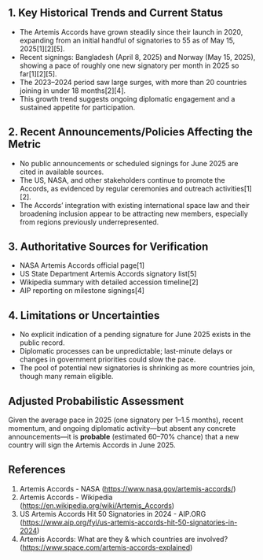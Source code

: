 ## 1. Key Historical Trends and Current Status

- The Artemis Accords have grown steadily since their launch in 2020, expanding from an initial handful of signatories to 55 as of May 15, 2025[1][2][5].
- Recent signings: Bangladesh (April 8, 2025) and Norway (May 15, 2025), showing a pace of roughly one new signatory per month in 2025 so far[1][2][5].
- The 2023–2024 period saw large surges, with more than 20 countries joining in under 18 months[2][4].
- This growth trend suggests ongoing diplomatic engagement and a sustained appetite for participation.

## 2. Recent Announcements/Policies Affecting the Metric

- No public announcements or scheduled signings for June 2025 are cited in available sources.
- The US, NASA, and other stakeholders continue to promote the Accords, as evidenced by regular ceremonies and outreach activities[1][2].
- The Accords’ integration with existing international space law and their broadening inclusion appear to be attracting new members, especially from regions previously underrepresented.

## 3. Authoritative Sources for Verification

- NASA Artemis Accords official page[1]
- US State Department Artemis Accords signatory list[5]
- Wikipedia summary with detailed accession timeline[2]
- AIP reporting on milestone signings[4]

## 4. Limitations or Uncertainties

- No explicit indication of a pending signature for June 2025 exists in the public record.
- Diplomatic processes can be unpredictable; last-minute delays or changes in government priorities could slow the pace.
- The pool of potential new signatories is shrinking as more countries join, though many remain eligible.

## Adjusted Probabilistic Assessment

Given the average pace in 2025 (one signatory per 1–1.5 months), recent momentum, and ongoing diplomatic activity—but absent any concrete announcements—it is **probable** (estimated 60–70% chance) that a new country will sign the Artemis Accords in June 2025.

## References

1. Artemis Accords - NASA (https://www.nasa.gov/artemis-accords/)
2. Artemis Accords - Wikipedia (https://en.wikipedia.org/wiki/Artemis_Accords)
4. US Artemis Accords Hit 50 Signatories in 2024 - AIP.ORG (https://www.aip.org/fyi/us-artemis-accords-hit-50-signatories-in-2024)
5. Artemis Accords: What are they & which countries are involved? (https://www.space.com/artemis-accords-explained)